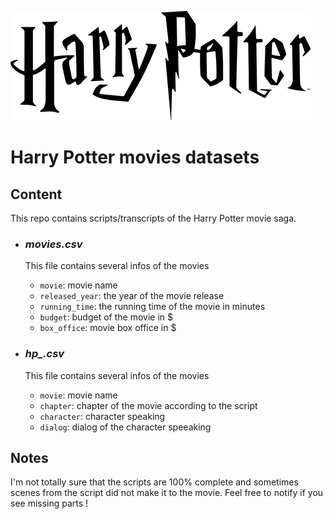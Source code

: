 ![Harry Pooter Film Logo](./img/logo.png)

# Harry Potter movies datasets
## Content

This repo contains scripts/transcripts of the Harry Potter movie saga.

- ### *movies.csv*
    This file contains several infos of the movies
    - `movie`: movie name
    - `released_year`: the year of the movie release
    - `running_time`: the running time of the movie in minutes
    - `budget`: budget of the movie in $
    - `box_office`: movie box office in $

- ### *hp_.csv*
    This file contains several infos of the movies
    - `movie`: movie name
    - `chapter`: chapter of the movie according to the script
    - `character`: character speaking
    - `dialog`: dialog of the character speeaking

## Notes

I'm not totally sure that the scripts are 100% complete and sometimes scenes from the script did not make it to the movie.
Feel free to notify if you see missing parts !